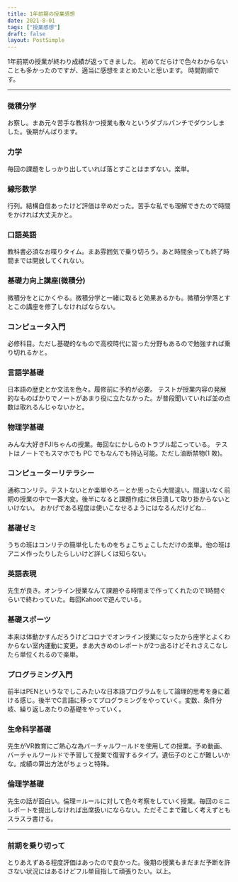 ```yaml
---
title: 1年前期の授業感想
date: 2021-8-01
tags: ["授業感想"]
draft: false
layout: PostSimple
---
```


1年前期の授業が終わり成績が返ってきました。 初めてだらけで色々わからないことも多かったのですが、適当に感想をまとめたいと思います。 時間割順です。

---

### 微積分学

お察し。まあ元々苦手な教科かつ授業も散々というダブルパンチでダウンしました。後期がんばります。

### 力学

毎回の課題をしっかり出していれば落とすことはまずない。楽単。

### 線形数学

行列。結構自信あったけど評価は辛めだった。苦手な私でも理解できたので時間をかければ大丈夫かと。

### 口語英語

教科書必須なお喋りタイム。まあ雰囲気で乗り切ろう。あと時間余っても終了時間までは開放してくれない。

### 基礎力向上講座(微積分)

微積分をとにかくやる。微積分学と一緒に取ると効果あるかも。微積分学落とすとこの講座を修了しなければならない。

### コンピュータ入門

必修科目。ただし基礎的なもので高校時代に習った分野もあるので勉強すれば乗り切れるかと。

### 言語学基礎

日本語の歴史とか文法を色々。履修前に予約が必要。 テストが授業内容の発展的なものばかりでノートがあまり役に立たなかった。が普段聞いていれば並の点数は取れるんじゃないかと。

### 物理学基礎

みんな大好きFJIちゃんの授業。毎回なにかしらのトラブル起こっている。 テストはノートでもスマホでも PC でもなんでも持込可能。ただし油断禁物(1 敗)。

### コンピューターリテラシー

通称コンリテ。テストないとか楽単やろーとか思ったら大間違い。間違いなく前期の授業の中で一番大変。後半になると課題作成に休日潰して取り掛からないといけない。 おかげである程度は使いこなせるようにはなるんだけどね…

### 基礎ゼミ

うちの班はコンリテの簡単化したものをちょこちょこしただけの楽単。他の班はアニメ作ったりしたらしいけど詳しくは知らない。

### 英語表現

先生が良き。オンライン授業なんて課題やる時間まで作ってくれたので1時間ぐらいで終わっていた。毎回Kahootで遊んでいる。

### 基礎スポーツ

本来は体動かすんだろうけどコロナでオンライン授業になったから座学とよくわからない室内運動に変更。まあ大きめのレポートが2つ出るけどそれさえこなしたら単位くれるので楽単。

### プログラミング入門

前半はPENというなでしこみたいな日本語プログラムをして論理的思考を身に着ける感じ。後半でC言語に移ってプログラミングをやっていく。変数、条件分岐、繰り返しあたりの基礎をやっていく。

### 生命科学基礎

先生がVR教育にご熱心な為バーチャルワールドを使用しての授業。予め動画、バーチャルワールドで予習して授業で復習するタイプ。遺伝子のとこが難しいかな。成績の算出方法がちょっと特殊。

### 倫理学基礎

先生の話が面白い。倫理＝ルールに対して色々考察をしていく授業。毎回のミニレポートを提出しなければ出席扱いにならない。ただそこまで難しく考えずともスラスラ書ける。

---

### 前期を乗り切って

とりあえずある程度評価はあったので良かった。後期の授業もまだまだ予断を許さない状況にはあるけどフル単目指して頑張りたい。以上。
